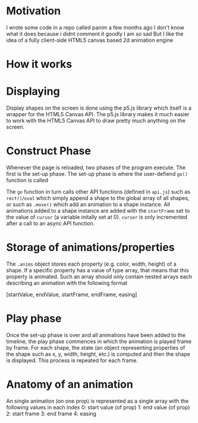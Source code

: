 # Motivation

I wrote some code in a repo called panim a few months ago
I don't know what it does because i didnt comment it goodly
I am so sad
But I like the idea of a fully client-side HTML5 canvas based 2d animation engine

# How it works

# Displaying

Display shapes on the screen is done using the p5.js library which itself is a wrapper for the HTML5 Canvas API. The p5.js library makes it much easier to work with the HTML5 Canvas API to draw pretty much anything on the screen.

# Construct Phase

Whenever the page is reloaded, two phases of the program execute. The first is the set-up phase. The set-up phase is where the user-defiend `go()` function is called

The `go` function in turn calls other API functions (defined in `api.js`) such as `rect()`/`oval` which simply append a shape to the global array of all shapes, or such as `.move()` which add an animation to a shape instance. All animations added to a shape instance are added with the `startFrame` set to the value of `cursor` (a variable initally set at 0). `cursor` is only incremented after a call to an async API function.

# Storage of animations/properties

The `.anims` object stores each property (e.g. color, width, height) of a shape. If a specific property has a value of type array, that means that this property is animated. Such an array should only contain nested arrays each describing an animation with the following format

[startValue, endValue, startFrame, endFrame, easing]

# Play phase

Once the set-up phase is over and all animations have been added to the timeline, the play phase commences in which the animation is played frame by frame. For each shape, the state (an object representing properties of the shape such as x, y, width, height, etc.) is computed and then the shape is displayed. This process is repeated for each frame.

# Anatomy of an animation

An single animation (on one prop) is represented as a single array with the following values in each index
0: start value (of prop)
1: end value (of prop)
2: start frame
3: end frame
4: easing
